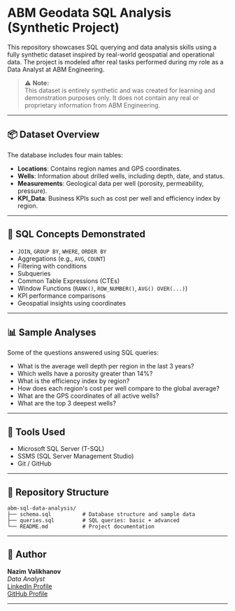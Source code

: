 
# ABM Geodata SQL Analysis (Synthetic Project)

This repository showcases SQL querying and data analysis skills using a fully synthetic dataset inspired by real-world geospatial and operational data. The project is modeled after real tasks performed during my role as a Data Analyst at ABM Engineering.

> ⚠️ **Note:**  
> This dataset is entirely synthetic and was created for learning and demonstration purposes only. It does not contain any real or proprietary information from ABM Engineering.

---

## 📦 Dataset Overview

The database includes four main tables:

- **Locations**: Contains region names and GPS coordinates.
- **Wells**: Information about drilled wells, including depth, date, and status.
- **Measurements**: Geological data per well (porosity, permeability, pressure).
- **KPI_Data**: Business KPIs such as cost per well and efficiency index by region.

---

## 🧠 SQL Concepts Demonstrated

- `JOIN`, `GROUP BY`, `WHERE`, `ORDER BY`
- Aggregations (e.g., `AVG`, `COUNT`)
- Filtering with conditions
- Subqueries
- Common Table Expressions (CTEs)
- Window Functions (`RANK()`, `ROW_NUMBER()`, `AVG() OVER(...)`)
- KPI performance comparisons
- Geospatial insights using coordinates

---

## 📊 Sample Analyses

Some of the questions answered using SQL queries:

- What is the average well depth per region in the last 3 years?
- Which wells have a porosity greater than 14%?
- What is the efficiency index by region?
- How does each region's cost per well compare to the global average?
- What are the GPS coordinates of all active wells?
- What are the top 3 deepest wells?

---

## 🧰 Tools Used

- Microsoft SQL Server (T-SQL)
- SSMS (SQL Server Management Studio)
- Git / GitHub

---

## 📁 Repository Structure

```
abm-sql-data-analysis/
├── schema.sql          # Database structure and sample data
├── queries.sql         # SQL queries: basic + advanced
└── README.md           # Project documentation
```

---

## 👤 Author

**Nazim Valikhanov**  
_Data Analyst_  
[LinkedIn Profile](https://linkedin.com/in/YOUR-LINKEDIN)  
[GitHub Profile](https://github.com/YOUR-GITHUB)

---
